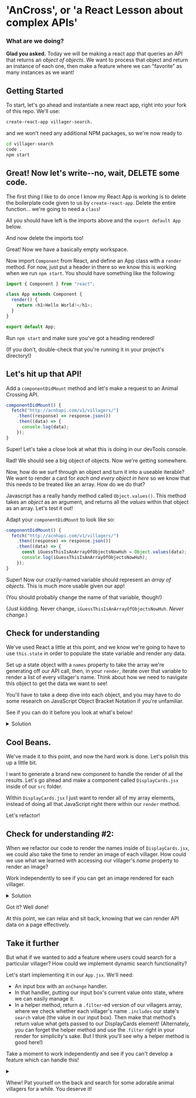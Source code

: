 # 'AnCross', or 'a React Lesson about complex APIs'

### What are we doing?

**Glad you asked.** Today we will be making a react app that queries an API that returns an _object of objects_. We want to process that object and return an instance of each one, then make a feature where we can "favorite" as many instances as we want!

## Getting Started

To start, let's go ahead and instantiate a new react app, right into your fork of this repo. We'll use:

```bash
create-react-app villager-search.
```

and we won't need any additional NPM packages, so we're now ready to

```bash
cd villager-search
code .
npm start
```

## Great! Now let's write--no, wait, DELETE some code.

The first thing I like to do once I know my React App is working is to delete the boilerplate code given to us by `create-react-app`. Delete the entire function... we're going to need a `class`!

All you should have left is the imports above and the `export default App` below.

And now delete the imports too!

Great! Now we have a basically empty workspace.

Now import `Component` from React, and define an App class with a `render` method. For now, just put a header in there so we know this is working when we run `npm start`. You should have something like the following:

```javascript
import { Component } from "react";

class App extends Component {
  render() {
    return <h1>Hello World!</h1>;
  }
}

export default App;
```

Run `npm start` and make sure you've got a heading rendered!

(If you don't, double-check that you're running it in your project's directory!)

## Let's hit up that API!

Add a `componentDidMount` method and let's make a request to an Animal Crossing API.

```js
componentDidMount() {
  fetch("http://acnhapi.com/v1/villagers/")
    .then((response) => response.json())
    .then((data) => {
      console.log(data);
    });
}
```

Super! Let's take a close look at what this is doing in our devTools console.

Rad! We should see a big object of objects. Now we're getting somewhere.

Now, how do we surf through an object and turn it into a useable iterable? We want to render a card for _each and every object in here_ so we know that this needs to be treated like an array. How do we do that?

Javascript has a really handy method called `Object.values()`. This method takes an _object_ as an argument, and returns all the _values_ within that object as an array. Let's test it out!

Adapt your `componentDidMount` to look like so:

```js
componentDidMount() {
  fetch("http://acnhapi.com/v1/villagers/")
    .then((response) => response.json())
    .then((data) => {
      const iGuessThisIsAnArrayOfObjectsNowHuh = Object.values(data);
      console.log(iGuessThisIsAnArrayOfObjectsNowHuh);
    });
}
```

Super! Now our crazily-named variable should represent an _array of objects_. This is much more usable given our app!

(You should probably change the name of that variable, though!)

(Just kidding. Never change, `iGuessThisIsAnArrayOfObjectsNowHuh`. _Never change._)

## Check for understanding

We've used React a little at this point, and we know we're going to have to use `this.state` in order to populate the state variable and render any data.

Set up a state object with a `names` property to take the array we're generating off our API call, then, in your `render`, iterate over that variable to render a list of every villager's name. Think about how we need to navigate this object to get the data we want to see!

You'll have to take a deep dive into each object, and you may have to do some research on JavaScript Object Bracket Notation if you're unfamiliar.

See if you can do it before you look at what's below!

<details>
<summary>Solution</summary>

Make an initial state.

```js
state = {
  villagers: [],
};
```

Put our array of objects in there once when we hit our API.

```js
componentDidMount() {
  fetch("http://acnhapi.com/v1/villagers/")
    .then((response) => response.json())
    .then((data) => {
      this.setState({ villagers: Object.values(data) });
    });
}
```

Render each villagers' name (on the name object, using bracket notation to make sure the dash isn't interpreted as a subtraction symbol.)

```js
return (
  <div>
    {this.state.villagers.map((villager) => (
      <p>{villager.name["name-USen"]}</p>
    ))}
  </div>
);
```

</details>

## Cool Beans.

We've made it to this point, and now the hard work is done. Let's polish this up a little bit.

I want to generate a brand new component to handle the render of all the results. Let's go ahead and make a component called `DisplayCards.jsx` inside of our `src` folder.

Within `DisplayCards.jsx` I just want to render all of my array elements, instead of doing all that JavaScript right there within our `render` method.

Let's refactor!

## Check for understanding #2:

When we refactor our code to render the names inside of `DisplayCards.jsx`, we could also take the time to render an image of each villager. How could we use what we learned with accessing our villager's _name_ property to render an image?

Work independently to see if you can get an image rendered for each villager.

<details>
<summary>Solution</summary>

Rendered in `DisplayCards.jsx`:

```js
<div>
  {this.props.villagers.map((villager, i) => (
    <div key={i}>
      <img alt={villager.name["name-USen"]} src={villager["image_uri"]} />
      <p>{villager.name["name-USen"]}</p>
    </div>
  ))}
</div>
```

</details>

Got it? Well done!

At this point, we can relax and sit back, knowing that we can render API data on a page effectively.

## Take it further

But what if we wanted to add a feature where users could search for a particular villager? How could we implement dynamic search functionality?

Let's start implementing it in our `App.jsx`. We'll need:

- An input box with an `onChange` handler.
- In that handler, putting our input box's current value onto state, where we can easily manage it.
- In a helper method, return a `.filter`-ed version of our villagers array, where we check whether each villager's name `.includes` our state's `search` value (the value in our input box). Then make that method's return value what gets passed to our DisplayCards element! (Alternately, you can forget the helper method and use the .`filter` right in your render for simplicity's sake. But I think you'll see why a helper method is good here!)

Take a moment to work independently and see if you can't develop a feature which can handle this!

<details>
<summary></summary>

```js
dynamicSearch = () => {
  return this.state.villagers.filter((villager) =>
    villager.name["name-USen"]
      .toLowerCase()
      .includes(this.state.search.toLowerCase())
  );
};
```

and within the return...

```js
<div>
  <input type="text" onChange={this.handleChange} />
  <DisplayCards villagers={this.dynamicSearch()} />
</div>
```

</details>

Whew! Pat yourself on the back and search for some adorable animal villagers for a while. You deserve it!
